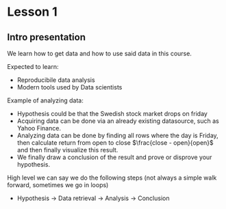# Lesson 1
## Intro presentation

We learn how to get data and how to use said data in this course. 

Expected to learn: 
- Reproducibile data analysis
- Modern tools used by Data scientists

Example of analyzing data:
- Hypothesis could be that the Swedish stock market drops on friday
- Acquiring data can be done via an already existing datasource, such as Yahoo Finance. 
- Analyzing data can be done by finding all rows where the day is Friday, then calculate return from open to close $\frac{close - open}{open}$ and then finally visualize this result. 
- We finally draw a conclusion of the result and prove or disprove your hypothesis. 

High level we can say we do the following steps (not always a simple walk forward, sometimes we go in loops)
- Hypothesis -> Data retrieval -> Analysis -> Conclusion

